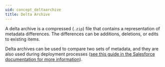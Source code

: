 ```yaml
---
uid: concept_deltaarchive
title: Delta Archive
---
```


A delta archive is a compressed (`.zip`) file that contains a representation of metadata differences. The differences can be additions, deletions, or edits to existing items.

Delta archives can be used to compare two sets of metadata, and they are also used during deployment processes ([see this guide in the Salesforce documentation for more information](https://developer.salesforce.com/docs/atlas.en-us.api_meta.meta/api_meta/meta_deploy.htm)).
